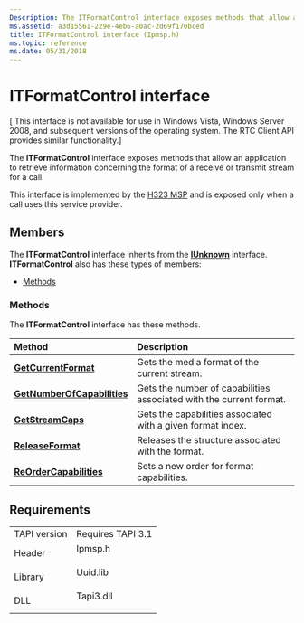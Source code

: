 ```yaml
---
Description: The ITFormatControl interface exposes methods that allow an application to retrieve information concerning the format of a receive or transmit stream for a call.
ms.assetid: a3d15561-229e-4eb6-a0ac-2d69f170bced
title: ITFormatControl interface (Ipmsp.h)
ms.topic: reference
ms.date: 05/31/2018
---
```


# ITFormatControl interface

\[ This interface is not available for use in Windows Vista, Windows Server 2008, and subsequent versions of the operating system. The RTC Client API provides similar functionality.\]

The **ITFormatControl** interface exposes methods that allow an application to retrieve information concerning the format of a receive or transmit stream for a call.

This interface is implemented by the [H323 MSP](h323-msp.md) and is exposed only when a call uses this service provider.

## Members

The **ITFormatControl** interface inherits from the [**IUnknown**](https://docs.microsoft.com/windows/desktop/api/unknwn/nn-unknwn-iunknown) interface. **ITFormatControl** also has these types of members:

-   [Methods](#methods)

### Methods

The **ITFormatControl** interface has these methods.



| Method                                                                     | Description                                                                    |
|:---------------------------------------------------------------------------|:-------------------------------------------------------------------------------|
| [**GetCurrentFormat**](itformatcontrol-getcurrentformat.md)               | Gets the media format of the current stream.<br/>                        |
| [**GetNumberOfCapabilities**](itformatcontrol-getnumberofcapabilities.md) | Gets the number of capabilities associated with the current format.<br/> |
| [**GetStreamCaps**](itformatcontrol-getstreamcaps.md)                     | Gets the capabilities associated with a given format index.<br/>         |
| [**ReleaseFormat**](itformatcontrol-releaseformat.md)                     | Releases the structure associated with the format.<br/>                  |
| [**ReOrderCapabilities**](itformatcontrol-reordercapabilities.md)         | Sets a new order for format capabilities.<br/>                           |



 

## Requirements



|                         |                                                                                      |
|-------------------------|--------------------------------------------------------------------------------------|
| TAPI version<br/> | Requires TAPI 3.1<br/>                                                         |
| Header<br/>       | <dl> <dt>Ipmsp.h</dt> </dl>   |
| Library<br/>      | <dl> <dt>Uuid.lib</dt> </dl>  |
| DLL<br/>          | <dl> <dt>Tapi3.dll</dt> </dl> |



 

 





